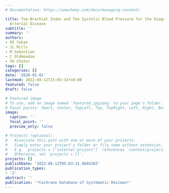 ```yaml
---
# Documentation: https://wowchemy.com/docs/managing-content/

title: Toe-Brachial Index and Toe Systolic Blood Pressure for the Diagnosis of Peripheral
  Arterial Disease
subtitle: ''
summary: ''
authors:
- PE Tehan
- JL Mills
- M Sebastian
- C Oldmeadow
- VH Chuter
tags: []
categories: []
date: '2020-01-01'
lastmod: 2022-08-12T15:03:32+10:00
featured: false
draft: false

# Featured image
# To use, add an image named `featured.jpg/png` to your page's folder.
# Focal points: Smart, Center, TopLeft, Top, TopRight, Left, Right, BottomLeft, Bottom, BottomRight.
image:
  caption: ''
  focal_point: ''
  preview_only: false

# Projects (optional).
#   Associate this post with one or more of your projects.
#   Simply enter your project's folder or file name without extension.
#   E.g. `projects = ["internal-project"]` references `content/project/deep-learning/index.md`.
#   Otherwise, set `projects = []`.
projects: []
publishDate: '2022-08-12T05:03:31.960430Z'
publication_types:
- '2'
abstract: ''
publication: '*Cochrane Database of Systematic Reviews*'
---
```

